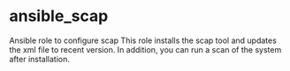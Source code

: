 # ansible_scap
Ansible role to configure scap
This role installs the scap tool and updates the xml file to recent version. In addition, you can run a scan of the system after installation. 
